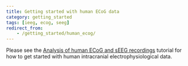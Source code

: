 ```yaml
---
title: Getting started with human ECoG data
category: getting_started
tags: [ieeg, ecog, seeg]
redirect_from:
    - /getting_started/human_ecog/
---
```


Please see the [Analysis of human ECoG and sEEG recordings](/tutorial/human_ecog) tutorial for how to get started with human intracranial electrophysiological data.
